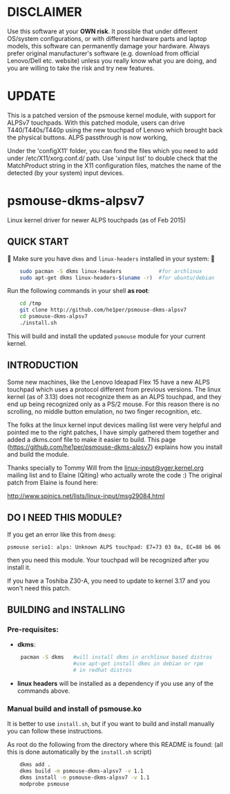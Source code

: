 DISCLAIMER
==========
Use this software at your **OWN risk**.
It possible that under different OS/system configurations, or with different
hardware parts and laptop models, this software can permanently damage your hardware.
Always prefer original manufacturer's software (e.g. download from official 
Lenovo/Dell etc. website) unless you really know what you are doing, and you are 
willing to take the risk and try new features.

UPDATE
=======
This is a patched version of the psmouse kernel module, with support for ALPSv7 touchpads.
With this patched module, users can drive T440/T440s/T440p using the new touchpad of 
Lenovo which brought back the physical buttons.
ALPS passthrough is now working, 

Under the 'configX11' folder, you can fond the files which you need to add under 
/etc/X11/xorg.conf.d/  path.
Use 'xinput list' to double check that the MatchProduct string in the X11 configuration
files, matches the name of the detected (by your system) input devices.

psmouse-dkms-alpsv7
===================

Linux kernel driver for newer ALPS touchpads (as of Feb 2015)

QUICK START
-----------
:loudspeaker: Make sure you have `dkms` and `linux-headers` installed in your system: :loudspeaker:
```sh
    sudo pacman -S dkms linux-headers            #for archlinux
    sudo apt-get dkms linux-headers-$(uname -r)  #for ubuntu/debian
```

Run the following commands in your shell **__as root__**:
```sh
    cd /tmp
    git clone http://github.com/he1per/psmouse-dkms-alpsv7
    cd psmouse-dkms-alpsv7
    ./install.sh
```

This will build and install the updated `psmouse` module for your current kernel.


INTRODUCTION
------------

Some new machines, like the Lenovo Ideapad Flex 15 have a new ALPS touchpad
which uses a protocol different from previous versions. The linux kernel (as of
3.13) does not recognize them as an ALPS touchpad, and they end up being
recognized only as a PS/2 mouse. For this reason there is no scrolling, no
middle button emulation, no two finger recognition, etc.

The folks at the linux kernel input devices mailing list were very helpful and
pointed me to the right patches, I have simply gathered them together and added
a dkms.conf file to make it easier to build. This page
(https://github.com/he1per/psmouse-dkms-alpsv7) explains how you install
and build the module.

Thanks specially to Tommy Will from the linux-input@vger.kernel.org mailing list
and to Elaine (Qiting) who actually wrote the code :) The original patch from 
Elaine is found here:

http://www.spinics.net/lists/linux-input/msg29084.html

DO I NEED THIS MODULE?
----------------------

If you get an error like this from `dmesg`:
```
psmouse serio1: alps: Unknown ALPS touchpad: E7=73 03 0a, EC=88 b6 06
```

then you need this module. Your touchpad will be recognized after you install it.

If you have a Toshiba Z30-A, you need to update to kernel 3.17  and you won't
need this patch.


BUILDING and INSTALLING
-----------------------

### Pre-requisites:

* __dkms__:  
    ```bash
     pacman -S dkms   #will install dkms in archlinux based distros
                      #use apt-get install dkms in debian or rpm 
                      # in redhat distros
    ```

* __linux headers__       will be installed as a dependency if you use any
  of the commands above.


### Manual build and install of psmouse.ko

It is better to use `install.sh`, but if you want to build and install
manually you can follow these instructions.

As root do the following from the directory where this README is found:
(all this is done automatically by the `install.sh` script)

```bash
    dkms add .  
    dkms build -m psmouse-dkms-alpsv7 -v 1.1  
    dkms install -m psmouse-dkms-alpsv7 -v 1.1  
    modprobe psmouse
```
